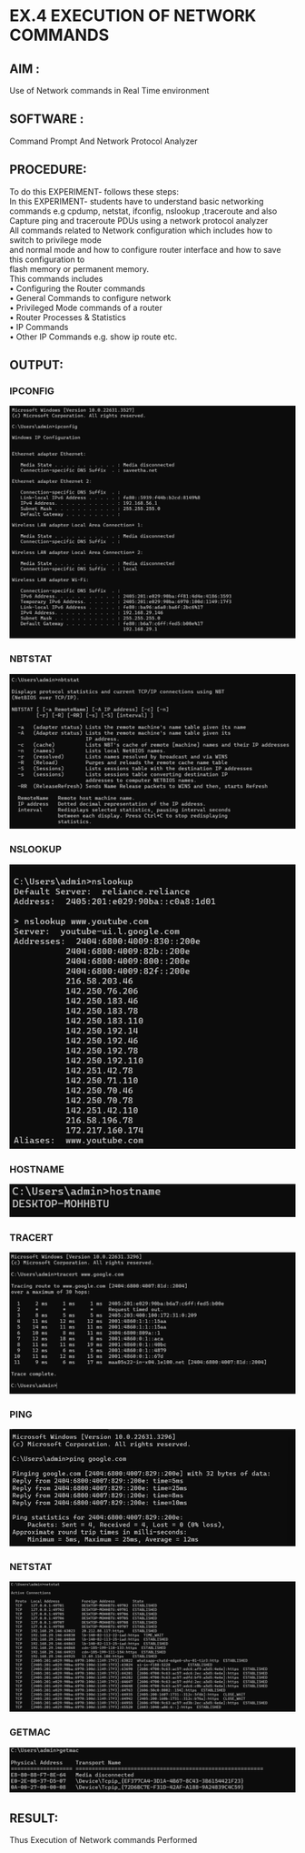 # EX.4 EXECUTION OF NETWORK COMMANDS
## AIM :
Use of Network commands in Real Time environment
## SOFTWARE : 
Command Prompt And Network Protocol Analyzer
## PROCEDURE: 
To do this EXPERIMENT- follows these steps:
<BR>
In this EXPERIMENT- students have to understand basic networking commands e.g cpdump, netstat, ifconfig, nslookup ,traceroute and also Capture ping and traceroute PDUs using a network protocol analyzer 
<BR>
All commands related to Network configuration which includes how to switch to privilege mode
<BR>
and normal mode and how to configure router interface and how to save this configuration to
<BR>
flash memory or permanent memory.
<BR>
This commands includes
<BR>
• Configuring the Router commands
<BR>
• General Commands to configure network
<BR>
• Privileged Mode commands of a router 
<BR>
• Router Processes & Statistics
<BR>
• IP Commands
<BR>
• Other IP Commands e.g. show ip route etc.
<BR>

## OUTPUT:
### IPCONFIG
![alt text](ip.png)

### NBTSTAT
![alt text](nbt.png)

### NSLOOKUP
![alt text](ns.png)

### HOSTNAME
![alt text](host.png)

### TRACERT
![alt text](trace.png)

### PING
![alt text](ping.png)

### NETSTAT
![alt text](net.png)

### GETMAC
![alt text](get.png)

## RESULT:
Thus Execution of Network commands Performed 
